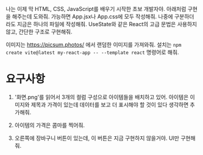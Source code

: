 나는 이제 막 HTML, CSS, JavaScript를 배우기 시작한 초보 개발자야. 아래처럼 구현을 해주는데 도와줘. 가능하면 App.jsx나 App.css에 모두 작성해줘. 나중에 구분하더라도 지금은 하나의 파일에 작성해줘. UseState와 같은 React의 고급 문법은 사용하지 않고, 간단한 구조로 구현해줘.

이미지는 https://picsum.photos/ 에서 랜덤한 이미지를 가져와줘. 설치는 `npm create vite@latest my-react-app -- --template react` 명령어로 해줘.

# 요구사항

1. '화면.png'를 읽어서 3개의 컬럼 구성으로 아이템들을 배치하고 있어. 아이템은 이미지와 제목과 가격이 있는데 데이터를 보고 더 표시해야 할 것이 있다 생각하면 추가해줘.

2. 아이템의 가격은 콤마를 찍어줘.

3. 오른쪽에 장바구니 버튼이 있는데, 이 버튼은 지금 구현하지 않을거야. UI만 구현해줘.